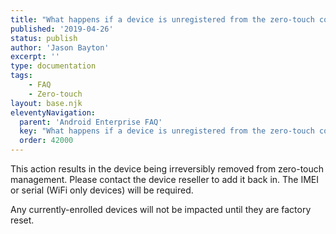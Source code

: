 ```yaml
---
title: "What happens if a device is unregistered from the zero-touch console?"
published: '2019-04-26'
status: publish
author: 'Jason Bayton'
excerpt: ''
type: documentation
tags: 
    - FAQ
    - Zero-touch
layout: base.njk
eleventyNavigation:
  parent: 'Android Enterprise FAQ'
  key: "What happens if a device is unregistered from the zero-touch console?"
  order: 42000
--- 
```

This action results in the device being irreversibly removed from zero-touch management. Please contact the device reseller to add it back in. The IMEI or serial (WiFi only devices) will be required.

Any currently-enrolled devices will not be impacted until they are factory reset.

